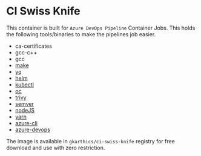 # CI Swiss Knife

This container is built for `Azure DevOps Pipeline` Container Jobs. This holds the following tools/binaries to make the pipelines job easier.

* ca-certificates
* gcc-c++
* gcc
* [make](https://www.gnu.org/software/make/)
* [yq](https://mikefarah.gitbook.io/yq/)
* [helm](https://helm.sh/)
* [kubectl](https://kubernetes.io/docs/tasks/tools/install-kubectl/)
* [oc](https://docs.openshift.com/container-platform/4.2/cli_reference/openshift_cli/getting-started-cli.html)
* [trivy](https://github.com/aquasecurity/trivy)
* [semver](https://github.com/gkarthiks/semver)
* [nodeJS](https://nodejs.org/en/)
* [yarn](https://yarnpkg.com/)
* [azure-cli](https://docs.microsoft.com/en-us/cli/azure/#:~:text=The%20Azure%20command%2Dline%20interface,with%20an%20emphasis%20on%20automation.)
* [azure-devops](https://docs.microsoft.com/en-us/cli/azure/#:~:text=The%20Azure%20command%2Dline%20interface,with%20an%20emphasis%20on%20automation.)

The image is available in `gkarthics/ci-swiss-knife` registry for free download and use with zero restriction.
